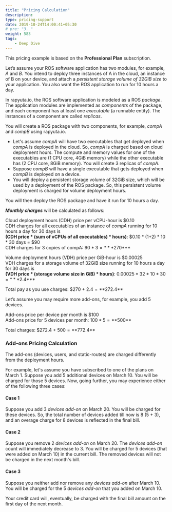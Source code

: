 ```yaml
---
title: "Pricing Calculation"
description:
type: pricing-support
date: 2019-10-24T14:00:41+05:30
# pre: "3. "
weight: 583
tags:
    - Deep Dive
---
```

This pricing example is based on the **Professional Plan**
subscription.

Let’s assume your ROS software application has two modules, for example,
*A* and *B*. You intend to deploy three instances of
A in the cloud, an instance of B on your device, and attach
a *persistent storage volume of 32GiB size* to your application.
You also want the ROS application to run for 10 hours a day.

In rapyuta.io, the ROS software application is modeled as a
ROS *package*. The application modules are implemented as
*components* of the package, and each component has at least
one *executable* (a runnable entity).
The instances of a component are called *replicas*.

You will create a ROS package with two components, for example, *compA* and
*compB* using rapyuta.io.

* Let's assume *compA* will have two executables that get deployed when *compA* is deployed in the cloud.
  So, *compA* is charged based on cloud deployment hours.
  The compute and memory values for one of the executables are (1 CPU core, 4GiB memory) while the other executable has (2 CPU core, 8GiB memory).
  You will create 3 replicas of *compA*.
* Suppose *compB* will have a single executable that gets
  deployed when *compB* is deployed on a device.
* You will deploy a persistent storage volume of 32GiB size,
  which will be used by a deployment of the ROS package.
  So, this persistent volume deployment is charged for volume deployment hours.

You will then deploy the ROS package and have it run for 10 hours
a day.

***Monthly charges*** will be calculated as follows:

Cloud deployment hours (CDH) price per vCPU-hour is $0.10<br>
CDH charges for all executables of an instance of *compA*
running for 10 hours a day for 30 days is <br>**(CDH price * (sum of vCPUs of all executables) * hours)**: $0.10 * (1+2) * 10 * 30 days = $90<br>
CDH charges for 3 copies of compA: $90 * 3 = ***$270***

Volume deployment hours (VDH) price per GiB-hour is $0.00025<br>
VDH charges for a storage volume of 32GiB size running for
10 hours a day for 30 days is <br>**(VDH price * (storage volume size in GiB) * hours)**:
$0.00025 * 32 * 10 * 30 = ***$2.4***

Total pay as you use charges: $270 + $2.4 = **$272.4**

Let’s assume you may require more add-ons, for example, you
add 5 devices.

Add-ons price per device per month is $100<br>
Add-ons price for 5 devices per month: $100 * 5 = **$500**

Total charges: $272.4 + $500 = **$772.4**

### Add-ons Pricing Calculation
The add-ons (devices, users, and static-routes) are charged differently
from the deployment hours.

For example, let's assume you have subscribed to one of the plans on
March 1. Suppose you add 5 additional devices on March 10. You will
be charged for those 5 devices. Now, going further, you may experience
either of the following three cases:

#### Case 1
Suppose you add 3 *devices add-on* on March 20. You will be charged for
these devices. So, the total number of devices added till now is 8
(5 + 3), and an overage charge for 8 devices is reflected in the final
bill.

#### Case 2
Suppose you remove 2 *devices add-on* on March 20.
The *devices add-on* count will immediately decrease to 3.
You will be charged for 5 devices (that were added on March 10)
in the current bill. The removed devices will not be charged in
the next month's bill.

#### Case 3
Suppose you neither add nor remove any *devices add-on* after March 10. You will be charged for the 5 *devices add-on* that you
added on March 10.

Your credit card will, eventually, be charged with the final bill amount
on the first day of the next month.